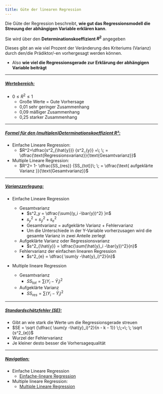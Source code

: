 ```yaml
---
title: Güte der linearen Regression
---
```


Die Güte der Regression beschreibt, **wie gut das Regressionsmodell die Streuung der abhängigen Variable erklären kann**.

Sie wird über den **Determinationskoeffizient $R^2$** angegeben

Dieses gibt an wie viel Prozent der Veränderung des Kriteriums (Varianz) durch den/die Prädiktor/-en vorhergesagt werden können.

* Also **wie viel die Regressionsgerade zur Erklärung der abhängigen Variable beiträgt**

---

##### <u>Wertebereich:</u>

* $0\le R^2 \le 1$
  * Große Werte = Gute Vorhersage
  * 0,01 sehr geringer Zusammenhang
  * 0,09 mäßiger Zusammenhang
  * 0,25 starker Zusammenhang

---

##### <u>Formel für den (multiplen)Determinationskoeffizient R²:</u>

* Einfache Lineare Regression:
  * $R^2=\dfrac{s^2_{\hat{y}}} {s^2_{y}} =\; \; = \dfrac{\text{Regressionsvarianz}}{\text{Gesamtvarianz}}$
* Multiple Lineare Regression:
  * $R^2= 1- \dfrac{SS_{res}} {SS_{tot}}\; \; = \dfrac{\text{ aufgeklärte Varianz }}{\text{Gesamtvarianz}}$

---

##### <u>Varianzzerlegung:</u>

* Einfache Lineare Regression
  
  * Gesamtvarianz
    * $s^2_y = \dfrac{\sum{(y_i -\bar{y})^2} }n$
    * $s^2_y = s^2_{\hat{y}} + s^2_e$
    * Gesamtvarianz = aufgeklärte Varianz + Fehlervarianz
    * Um die Unterschiede in der Y-Variable vorherzusagen wird die gesamte Varianz in zwei Anteile zerlegt
  * Aufgeklärte Varianz oder Regressionsvarianz
    * $s^2_{\hat{y}} = \dfrac{\sum(\hat{y}_i -\bar{y})^2}{n}$
  * Fehlervarianz der einfachen linearen Regression
    * $s^2_{e} = \dfrac{ \sum(y -\hat{y}_i)^2}{n}$
* Multiple lineare Regression
  
  * Gesamtvarianz
    * $SS_{tot} = \sum { (Y_i - \bar{Y}_i) }^2$
  * Aufgeklärte Varianz
    * $SS_{res} = \sum { (Y_i - \hat{Y}_i) }^2$

---

##### <u>Standardschätzfehler (SE):</u>

* Gibt an wie stark die Werte um die Regressionsgerade streuen
* $SE = \sqrt {\dfrac{ \sum(y -\hat{y}_i)^2}{n - k - 1}} \;\;=\; \; \sqrt {s^2_{e}}$
* Wurzel der Fehlervarianz
* Je kleiner desto besser die Vorhersagequalität

---

##### <u>Navigation:</u>

* Einfache Lineare Regression
  * [Einfache-lineare Regression](/einfache-lineare-regression)
* Multiple lineare Regression:
  * [Multiple Lineare Regression](/multiple-lineare-regression)
